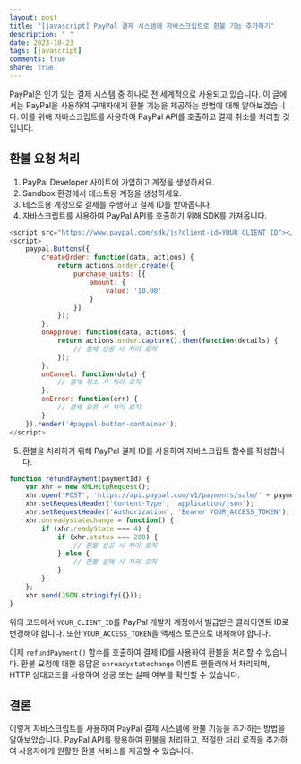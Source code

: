 ```yaml
---
layout: post
title: "[javascript] PayPal 결제 시스템에 자바스크립트로 환불 기능 추가하기"
description: " "
date: 2023-10-23
tags: [javascript]
comments: true
share: true
---
```


PayPal은 인기 있는 결제 시스템 중 하나로 전 세계적으로 사용되고 있습니다. 이 글에서는 PayPal을 사용하여 구매자에게 환불 기능을 제공하는 방법에 대해 알아보겠습니다. 이를 위해 자바스크립트를 사용하여 PayPal API를 호출하고 결제 취소를 처리할 것입니다.

## 환불 요청 처리

1. PayPal Developer 사이트에 가입하고 계정을 생성하세요.
2. Sandbox 환경에서 테스트용 계정을 생성하세요.
3. 테스트용 계정으로 결제를 수행하고 결제 ID를 받아옵니다.
4. 자바스크립트를 사용하여 PayPal API를 호출하기 위해 SDK를 가져옵니다.

```javascript
<script src="https://www.paypal.com/sdk/js?client-id=YOUR_CLIENT_ID"></script>
<script>
    paypal.Buttons({
        createOrder: function(data, actions) {
            return actions.order.create({
                purchase_units: [{
                    amount: {
                        value: '10.00'
                    }
                }]
            });
        },
        onApprove: function(data, actions) {
            return actions.order.capture().then(function(details) {
                // 결제 성공 시 처리 로직
            });
        },
        onCancel: function(data) {
            // 결제 취소 시 처리 로직
        },
        onError: function(err) {
            // 결제 오류 시 처리 로직
        }
    }).render('#paypal-button-container');
</script>
```

5. 환불을 처리하기 위해 PayPal 결제 ID를 사용하여 자바스크립트 함수를 작성합니다.

```javascript
function refundPayment(paymentId) {
    var xhr = new XMLHttpRequest();
    xhr.open('POST', 'https://api.paypal.com/v1/payments/sale/' + paymentId + '/refund');
    xhr.setRequestHeader('Content-Type', 'application/json');
    xhr.setRequestHeader('Authorization', 'Bearer YOUR_ACCESS_TOKEN');
    xhr.onreadystatechange = function() {
        if (xhr.readyState === 4) {
            if (xhr.status === 200) {
                // 환불 성공 시 처리 로직
            } else {
                // 환불 실패 시 처리 로직
            }
        }
    };
    xhr.send(JSON.stringify({}));
}
```

위의 코드에서 `YOUR_CLIENT_ID`를 PayPal 개발자 계정에서 발급받은 클라이언트 ID로 변경해야 합니다. 또한 `YOUR_ACCESS_TOKEN`을 액세스 토큰으로 대체해야 합니다.

이제 `refundPayment()` 함수를 호출하여 결제 ID를 사용하여 환불을 처리할 수 있습니다. 환불 요청에 대한 응답은 `onreadystatechange` 이벤트 핸들러에서 처리되며, HTTP 상태코드를 사용하여 성공 또는 실패 여부를 확인할 수 있습니다.

## 결론

이렇게 자바스크립트를 사용하여 PayPal 결제 시스템에 환불 기능을 추가하는 방법을 알아보았습니다. PayPal API를 활용하여 환불을 처리하고, 적절한 처리 로직을 추가하여 사용자에게 원활한 환불 서비스를 제공할 수 있습니다.